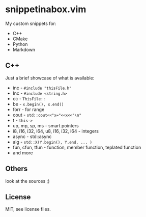 # snippetinabox.vim

My custom snippets for:

* C++
* CMake
* Python
* Markdown

## C++

Just a brief showcase of what is available:

* inc - `#include "thisFile.h"`
* Inc - `#include <string.h>`
* cc - `ThisFile::`
* be - `x.begin(), x.end()`
* forr - for range
* cout - `std::cout<<"x="<<x<<"\n"`
* t - `this->`
* up, mp, sp, ms - smart pointers
* i8, i16, i32, i64, u8, i16, i32, i64 - integers
* async - std::async
* alg - `std::X(Y.begin(), Y.end, ... )`
* fun, cfun, tfun - function, member function, teplated function
* and more


## Others

look at the sources ;)

## License

MIT, see license files.

